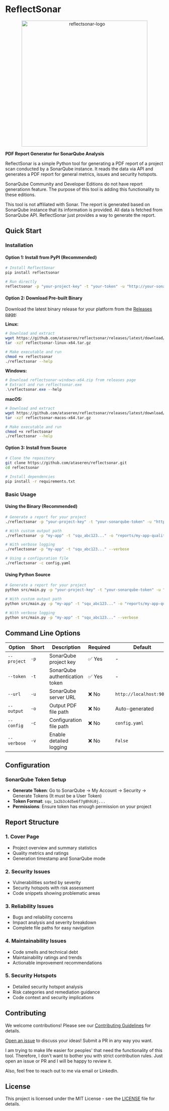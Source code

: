 # ReflectSonar

<p align="center">
  <img src="./rs-logo.png" width="400" alt="reflectsonar-logo">
</p>

**PDF Report Generator for SonarQube Analysis**

ReflectSonar is a simple Python tool for generating a PDF report of a project scan conducted by a SonarQube instance. It reads the data via API and generates a PDF report for general metrics, issues and security hotspots.

SonarQube Community and Developer Editions do not have report generationn feature. The purpose of this tool is adding this functionality to these editions.

This tool is not affiliated with Sonar. The report is generated based on SonarQube instance that its information is provided. All data is fetched from
SonarQube API. ReflectSonar just provides a way to generate the report.

## Quick Start

### Installation

#### Option 1: Install from PyPI (Recommended)

```bash
# Install ReflectSonar
pip install reflectsonar

# Run directly
reflectsonar -p "your-project-key" -t "your-token" -u "http://your-sonarqube:9000"
```

#### Option 2: Download Pre-built Binary

Download the latest binary release for your platform from the [Releases page](https://github.com/ataseren/reflectsonar/releases):

**Linux:**
```bash
# Download and extract
wget https://github.com/ataseren/reflectsonar/releases/latest/download/reflectsonar-linux-x64.tar.gz
tar -xzf reflectsonar-linux-x64.tar.gz

# Make executable and run
chmod +x reflectsonar
./reflectsonar --help
```

**Windows:**
```powershell
# Download reflectsonar-windows-x64.zip from releases page
# Extract and run reflectsonar.exe
.\reflectsonar.exe --help
```

**macOS:**
```bash
# Download and extract
wget https://github.com/ataseren/reflectsonar/releases/latest/download/reflectsonar-macos-x64.tar.gz
tar -xzf reflectsonar-macos-x64.tar.gz

# Make executable and run  
chmod +x reflectsonar
./reflectsonar --help
```

#### Option 3: Install from Source

```bash
# Clone the repository
git clone https://github.com/ataseren/reflectsonar.git
cd reflectsonar

# Install dependencies
pip install -r requirements.txt
```

### Basic Usage

#### Using the Binary (Recommended)

```bash
# Generate a report for your project
./reflectsonar -p "your-project-key" -t "your-sonarqube-token" -u "http://your-sonarqube-server:9000"

# With custom output path
./reflectsonar -p "my-app" -t "squ_abc123..." -o "reports/my-app-quality-report.pdf"

# With verbose logging
./reflectsonar -p "my-app" -t "squ_abc123..." --verbose

# Using a configuration file
./reflectsonar -c config.yaml
```

#### Using Python Source

```bash
# Generate a report for your project
python src/main.py -p "your-project-key" -t "your-sonarqube-token" -u "http://your-sonarqube-server:9000"

# With custom output path
python src/main.py -p "my-app" -t "squ_abc123..." -o "reports/my-app-quality-report.pdf"

# With verbose logging
python src/main.py -p "my-app" -t "squ_abc123..." --verbose
```

## Command Line Options

| Option | Short | Description | Required | Default |
|--------|-------|-------------|----------|---------|
| `--project` | `-p` | SonarQube project key | ✅ Yes | - |
| `--token` | `-t` | SonarQube authentication token | ✅ Yes | - |
| `--url` | `-u` | SonarQube server URL | ❌ No | `http://localhost:9000` |
| `--output` | `-o` | Output PDF file path | ❌ No | Auto-generated |
| `--config` | `-c` | Configuration file path | ❌ No | `config.yaml` |
| `--verbose` | `-v` | Enable detailed logging | ❌ No | `False` |

## Configuration

### SonarQube Token Setup

- **Generate Token**: Go to SonarQube → My Account → Security → Generate Tokens (It must be a User Token)
- **Token Format**: `squ_1a2b3c4d5e6f7g8h9i0j...` 
- **Permissions**: Ensure token has enough permission on your project

## Report Structure

### 1. **Cover Page**
- Project overview and summary statistics
- Quality metrics and ratings
- Generation timestamp and SonarQube mode

### 2. **Security Issues**
- Vulnerabilities sorted by severity
- Security hotspots with risk assessment
- Code snippets showing problematic areas

### 3. **Reliability Issues**  
- Bugs and reliability concerns
- Impact analysis and severity breakdown
- Complete file paths for easy navigation

### 4. **Maintainability Issues**
- Code smells and technical debt
- Maintainability ratings and trends
- Actionable improvement recommendations

### 5. **Security Hotspots**
- Detailed security hotspot analysis
- Risk categories and remediation guidance
- Code context and security implications

## Contributing

We welcome contributions! Please see our [Contributing Guidelines](CONTRIBUTING.md) for details.

[Open an issue](https://github.com/ataseren/reflectsonar/issues) to discuss your ideas! Submit a PR in any way you want.

I am trying to make life easier for peoples' that need the functionality of this tool. Therefore, I don't want to bother you with strict contribution rules. Just open an issue or PR and I will be happy to review it. 

Also, feel free to reach out to me via email or LinkedIn.

## License

This project is licensed under the MIT License - see the [LICENSE](LICENSE) file for details.
